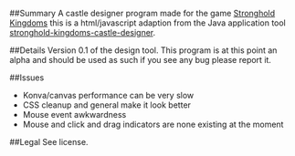 
##Summary
A castle designer program made for the game [Stronghold Kingdoms](http://www.strongholdkingdoms.com) this is a html/javascript adaption from the Java application tool [stronghold-kingdoms-castle-designer](https://github.com/DavidATGreen/stronghold-kingdoms-castle-designer).

##Details
Version 0.1 of the design tool. This program is at this point an alpha and should be used as such if you see any bug please report it.

##Issues
- Konva/canvas performance can be very slow
- CSS cleanup and general make it look better
- Mouse event awkwardness
- Mouse and click and drag indicators are none existing at the moment

##Legal
See license.